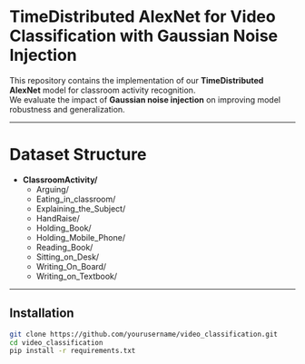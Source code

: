 # TimeDistributed AlexNet for Video Classification with Gaussian Noise Injection

This repository contains the implementation of our **TimeDistributed AlexNet** model for classroom activity recognition.  
We evaluate the impact of **Gaussian noise injection** on improving model robustness and generalization.

---

# Dataset Structure

- **ClassroomActivity/**
  - Arguing/
  - Eating_in_classroom/
  - Explaining_the_Subject/
  - HandRaise/
  - Holding_Book/
  - Holding_Mobile_Phone/
  - Reading_Book/
  - Sitting_on_Desk/
  - Writing_On_Board/
  - Writing_on_Textbook/


---

## Installation
```bash
git clone https://github.com/yourusername/video_classification.git
cd video_classification
pip install -r requirements.txt
